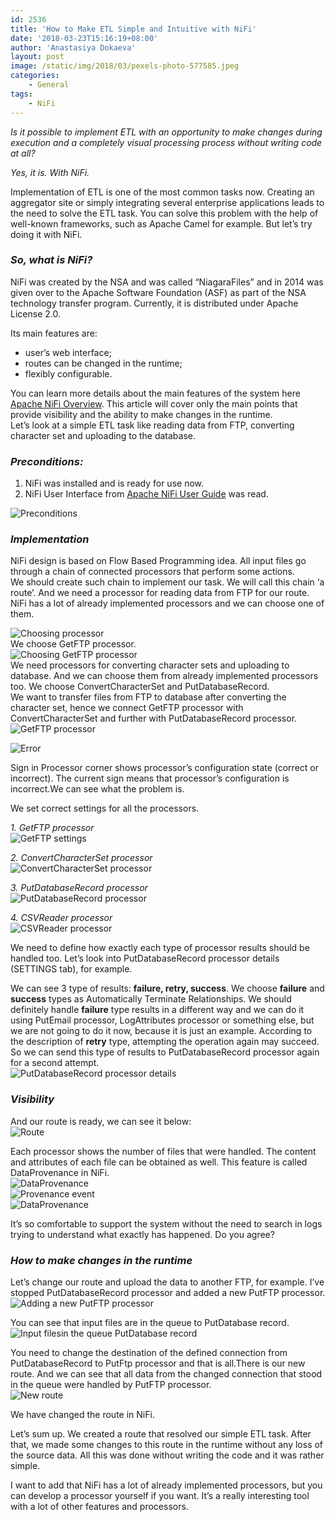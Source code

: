 ```yaml
---
id: 2536
title: 'How to Make ETL Simple and Intuitive with NiFi'
date: '2018-03-23T15:16:19+08:00'
author: 'Anastasiya Dokaeva'
layout: post
image: /static/img/2018/03/pexels-photo-577585.jpeg
categories:
    - General
tags:
    - NiFi
---
```


*Is it possible to implement ETL with an opportunity to make changes during execution and a completely visual processing process without writing code at all?*

*Yes, it is. With NiFi.*

Implementation of ETL is one of the most common tasks now. Creating an aggregator site or simply integrating several enterprise applications leads to the need to solve the ETL task. You can solve this problem with the help of well-known frameworks, such as Apache Camel for example. But let’s try doing it with NiFi.

### *So, what is NiFi?*

NiFi was created by the NSA and was called “NiagaraFiles” and in 2014 was given over to the Apache Software Foundation (ASF) as part of the NSA technology transfer program. Currently, it is distributed under Apache License 2.0.

Its main features are:

- user’s web interface;
- routes can be changed in the runtime;
- flexibly configurable.

You can learn more details about the main features of the system here [Apache NiFi Overview](https://nifi.apache.org/docs.html). This article will cover only the main points that provide visibility and the ability to make changes in the runtime.  
Let’s look at a simple ETL task like reading data from FTP, converting character set and uploading to the database.

### *Preconditions:*

1. NiFi was installed and is ready for use now.
2. NiFi User Interface from [Apache NiFi User Guide](https://nifi.apache.org/docs.html) was read.

![Preconditions](/static/img/2018/03/start.jpg)

### *Implementation*

NiFi design is based on Flow Based Programming idea. All input files go through a chain of connected processors that perform some actions.  
We should create such chain to implement our task. We will call this chain ‘a route’. And we need a processor for reading data from FTP for our route. NiFi has a lot of already implemented processors and we can choose one of them.

![Choosing processor](/static/img/2018/03/choose.jpg)  
We choose GetFTP processor.  
![Choosing GetFTP processor](/static/img/2018/03/route1.png)  
We need processors for converting character sets and uploading to database. And we can choose them from already implemented processors too. We choose ConvertCharacterSet and PutDatabaseRecord.  
We want to transfer files from FTP to database after converting the character set, hence we connect GetFTP processor with ConvertCharacterSet and further with PutDatabaseRecord processor.  
![GetFTP processor](/static/img/2018/03/route2.png)

![Error](/static/img/2018/03/error.png)

Sign in Processor corner shows processor’s configuration state (correct or incorrect). The current sign means that processor’s configuration is incorrect.We can see what the problem is.

We set correct settings for all the processors.

*1. GetFTP processor*  
![GetFTP settings](/static/img/2018/03/ftp_settings.png)

*2. ConvertCharacterSet processor*  
![ConvertCharacterSet processor ](/static/img/2018/03/convert_settings.png)

*3. PutDatabaseRecord processor*  
![PutDatabaseRecord processor](/static/img/2018/03/database_settings.png)

*4. CSVReader processor*  
![CSVReader processor](/static/img/2018/03/reader_settings.png)

We need to define how exactly each type of processor results should be handled too. Let’s look into PutDatabaseRecord processor details (SETTINGS tab), for example.

We can see 3 type of results: **failure, retry, success**. We choose **failure** and **success** types as Automatically Terminate Relationships. We should definitely handle **failure** type results in a different way and we can do it using PutEmail processor, LogAttributes processor or something else, but we are not going to do it now, because it is just an example. According to the description of **retry** type, attempting the operation again may succeed. So we can send this type of results to PutDatabaseRecord processor again for a second attempt.  
![PutDatabaseRecord processor details](/static/img/2018/03/route8.png)

### *Visibility*

And our route is ready, we can see it below:  
![Route](/static/img/2018/03/route3-1.png)

Each processor shows the number of files that were handled. The content and attributes of each file can be obtained as well. This feature is called DataProvenance in NiFi.  
![DataProvenance](/static/img/2018/03/provenance.png)  
![Provenance event](/static/img/2018/03/provenance_event.png)  
![DataProvenance](/static/img/2018/03/provenance2.png)

It’s so <span style="font-weight: 400;">comfortable to support the system without the need to search in logs trying to understand what exactly has happened. Do you agree?</span>

### *How to make changes in the runtime*

Let’s change our route and upload the data to another FTP, for example. I’ve stopped PutDatabaseRecord processor and added a new PutFTP processor.  
![Adding a new PutFTP processor](/static/img/2018/03/route5.png)

You can see that input files are in the queue to PutDatabase record.  
![Input filesin the queue PutDatabase record](/static/img/2018/03/route6.png)

You need to change the destination of the defined connection from PutDatabaseRecord to PutFtp processor and that is all.There is our new route. And we can see that all data from the changed connection that stood in the queue were handled by PutFTP processor.  
![New route](/static/img/2018/03/route7.png)

We have changed the route in NiFi.

Let’s sum up. We created a route that resolved our simple ETL task. After that, we made some changes to this route in the runtime without any loss of the source data. All this was done without writing the code and it was rather simple.

I want to add that NiFi has a lot of already implemented processors, but you can develop a processor yourself if you want. It’s a really interesting tool with a lot of other features and processors.